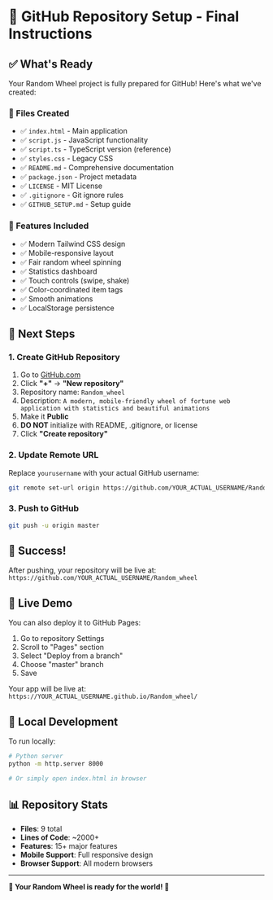 # 🚀 GitHub Repository Setup - Final Instructions

## ✅ What's Ready

Your Random Wheel project is fully prepared for GitHub! Here's what we've created:

### 📁 Files Created
- ✅ `index.html` - Main application
- ✅ `script.js` - JavaScript functionality  
- ✅ `script.ts` - TypeScript version (reference)
- ✅ `styles.css` - Legacy CSS
- ✅ `README.md` - Comprehensive documentation
- ✅ `package.json` - Project metadata
- ✅ `LICENSE` - MIT License
- ✅ `.gitignore` - Git ignore rules
- ✅ `GITHUB_SETUP.md` - Setup guide

### 🎯 Features Included
- ✅ Modern Tailwind CSS design
- ✅ Mobile-responsive layout
- ✅ Fair random wheel spinning
- ✅ Statistics dashboard
- ✅ Touch controls (swipe, shake)
- ✅ Color-coordinated item tags
- ✅ Smooth animations
- ✅ LocalStorage persistence

## 🚀 Next Steps

### 1. Create GitHub Repository
1. Go to [GitHub.com](https://github.com)
2. Click **"+"** → **"New repository"**
3. Repository name: `Random_wheel`
4. Description: `A modern, mobile-friendly wheel of fortune web application with statistics and beautiful animations`
5. Make it **Public**
6. **DO NOT** initialize with README, .gitignore, or license
7. Click **"Create repository"**

### 2. Update Remote URL
Replace `yourusername` with your actual GitHub username:

```bash
git remote set-url origin https://github.com/YOUR_ACTUAL_USERNAME/Random_wheel.git
```

### 3. Push to GitHub
```bash
git push -u origin master
```

## 🎉 Success!

After pushing, your repository will be live at:
`https://github.com/YOUR_ACTUAL_USERNAME/Random_wheel`

## 📱 Live Demo

You can also deploy it to GitHub Pages:
1. Go to repository Settings
2. Scroll to "Pages" section
3. Select "Deploy from a branch"
4. Choose "master" branch
5. Save

Your app will be live at:
`https://YOUR_ACTUAL_USERNAME.github.io/Random_wheel/`

## 🔧 Local Development

To run locally:
```bash
# Python server
python -m http.server 8000

# Or simply open index.html in browser
```

## 📊 Repository Stats

- **Files**: 9 total
- **Lines of Code**: ~2000+
- **Features**: 15+ major features
- **Mobile Support**: Full responsive design
- **Browser Support**: All modern browsers

---

**🎡 Your Random Wheel is ready for the world! 🎡**
